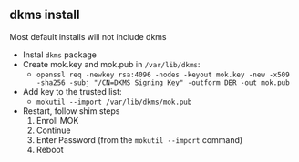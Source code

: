 ## dkms install

Most default installs will not include dkms
- Instal `dkms` package
- Create mok.key and mok.pub in `/var/lib/dkms`:
  - `openssl req -newkey rsa:4096 -nodes -keyout mok.key -new -x509 -sha256 -subj "/CN=DKMS Signing Key" -outform DER -out mok.pub`
- Add key to the trusted list:
  - `mokutil --import /var/lib/dkms/mok.pub`
- Restart, follow shim steps
  1. Enroll MOK
  2. Continue
  3. Enter Password (from the `mokutil --import` command)
  4. Reboot
